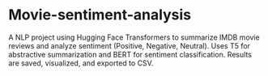 # Movie-sentiment-analysis
A NLP project using Hugging Face Transformers to summarize IMDB movie reviews and analyze sentiment (Positive, Negative, Neutral). Uses T5 for abstractive summarization and BERT for sentiment classification. Results are saved, visualized, and exported to CSV.
